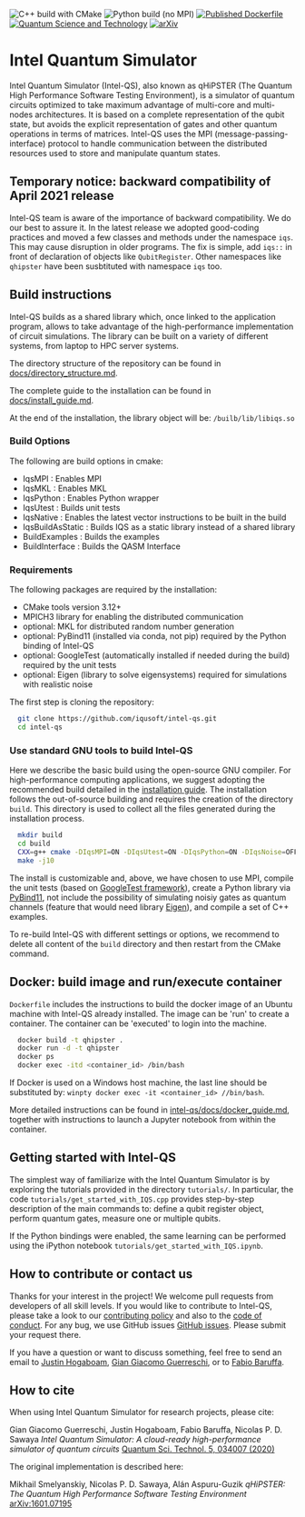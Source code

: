 ![C++ build with CMake](https://github.com/iqusoft/intel-qs/workflows/C++%20build%20with%20CMake/badge.svg)
![Python build (no MPI)](https://github.com/iqusoft/intel-qs/workflows/Python%20build%20(no%20MPI)/badge.svg)
[![Published Dockerfile](https://img.shields.io/badge/docker%20build-passing-181717?style=flat-square&logo=github&labelColor=black&color=brightgreen)](https://github.com/iqusoft/intel-qs/blob/development/Dockerfile)
[![Quantum Science and Technology](https://img.shields.io/static/v1?label=QST&message=doi:10.1088/2058-9565/ab8505&color=success)](https://iopscience.iop.org/article/10.1088/2058-9565/ab8505)
[![arXiv](https://img.shields.io/static/v1?label=arXiv&message=1601.07195&color=success)](https://arxiv.org/abs/1601.07195)


# Intel Quantum Simulator

Intel Quantum Simulator (Intel-QS), also known as qHiPSTER (The Quantum High Performance Software Testing Environment),
is a simulator of quantum circuits optimized to take maximum advantage of multi-core and multi-nodes architectures.
It is based on a complete representation of the qubit state, but avoids the explicit representation of gates and
other quantum operations in terms of matrices.
Intel-QS uses the MPI (message-passing-interface) protocol to handle communication between the distributed
resources used to store and manipulate quantum states.


## Temporary notice: backward compatibility of April 2021 release

Intel-QS team is aware of the importance of backward compatibility. We do our best to assure it.
In the latest release we adopted good-coding practices and moved a few classes and methods under
the namespace `iqs`. This may cause disruption in older programs. The fix is simple, add `iqs::`
in front of declaration of objects like `QubitRegister`. Other namespaces like `qhipster` have
been susbtituted with namespace `iqs` too.


## Build instructions

Intel-QS builds as a shared library which, once linked to the application program, allows to take advantage
of the high-performance implementation of circuit simulations.
The library can be built on a variety of different systems, from laptop to HPC server systems.

The directory structure of the repository can be found in
[docs/directory_structure.md](/docs/directory_structure.md).

The complete guide to the installation can be found in
[docs/install_guide.md](/docs/install_guide.md).

At the end of the installation, the library object will be: `/builb/lib/libiqs.so`

### Build Options

The following are build options in cmake:

* IqsMPI : Enables MPI
* IqsMKL : Enables MKL
* IqsPython : Enables Python wrapper
* IqsUtest : Builds unit tests
* IqsNative : Enables the latest vector instructions to be built in the build
* IqsBuildAsStatic : Builds IQS as a static library instead of a shared library
* BuildExamples : Builds the examples 
* BuildInterface : Builds the QASM Interface


### Requirements

The following packages are required by the installation:

*  CMake tools version 3.12+
*  MPICH3 library for enabling the distributed communication
*  optional: MKL for distributed random number generation
*  optional: PyBind11 (installed via conda, not pip) required by the Python binding of Intel-QS
*  optional: GoogleTest (automatically installed if needed during the build) required by the unit tests
*  optional: Eigen (library to solve eigensystems) required for simulations with realistic noise

The first step is cloning the repository:
```bash
  git clone https://github.com/iqusoft/intel-qs.git
  cd intel-qs
```


### Use standard GNU tools to build Intel-QS

Here we describe the basic build using the open-source GNU compiler.
For high-performance computing applications, we suggest adopting the
recommended build detailed in the [installation guide](/docs/install_guide.md).
The installation follows the out-of-source building and requires the creation of the directory `build`.
This directory is used to collect all the files generated during the installation process.

```bash
  mkdir build
  cd build
  CXX=g++ cmake -DIqsMPI=ON -DIqsUtest=ON -DIqsPython=ON -DIqsNoise=OFF -DBuildExamples=ON ..
  make -j10
```
The install is customizable and, above, we have chosen to use MPI, compile the
unit tests (based on [GoogleTest framework](https://github.com/google/googletest)),
create a Python library via [PyBind11](https://github.com/pybind/pybind11),
not include the possibility of simulating noisiy gates as quantum channels
(feature that would need library [Eigen](https://eigen.tuxfamily.org/index.php?title=Main_Page)),
and compile a set of C++ examples.

To re-build Intel-QS with different settings or options, we recommend to delete all content of the
`build` directory and then restart from the CMake command.



## Docker: build image and run/execute container

`Dockerfile` includes the instructions to build the docker image of an Ubuntu machine
with Intel-QS already installed. The image can be 'run' to create a container.
The container can be 'executed' to login into the machine.

```bash
  docker build -t qhipster .
  docker run -d -t qhipster
  docker ps
  docker exec -itd <container_id> /bin/bash
```

If Docker is used on a Windows host machine, the last line should be substituted by:
`winpty docker exec -it <container_id> //bin/bash`.

More detailed instructions can be found in 
[intel-qs/docs/docker_guide.md](/docs/docker_guide.md),
together with instructions to launch a Jupyter notebook from within the container.



## Getting started with Intel-QS

The simplest way of familiarize with the Intel Quantum Simulator is by exploring
the tutorials provided in the directory `tutorials/`.
In particular, the code `tutorials/get_started_with_IQS.cpp` provides step-by-step
description of the main commands to:
define a qubit register object, perform quantum gates, measure one or multiple qubits.

If the Python bindings were enabled, the same learning can be performed using the iPython
notebook `tutorials/get_started_with_IQS.ipynb`.



## How to contribute or contact us

Thanks for your interest in the project! We welcome pull requests from developers
of all skill levels. If you would like to contribute to Intel-QS, please take a
look to our [contributing policy](CONTRIBUTING.md) and also to the 
[code of conduct](CODE_OF_CONDUCT.md). 
For any bug, we use GitHub issues [GitHub issues](https://github.com/iqusoft/intel-qs/issues). Please submit your request there.

If you have a question or want to discuss something, feel free to send an email to
[Justin Hogaboam](mailto:justin.w.hogaboam@intel.com),
[Gian Giacomo Guerreschi](mailto:gian.giacomo.guerreschi@intel.com), or to
[Fabio Baruffa](mailto:fabio.baruffa@intel.com).



## How to cite

When using Intel Quantum Simulator for research projects, please cite:

   Gian Giacomo Guerreschi, Justin Hogaboam, Fabio Baruffa, Nicolas P. D. Sawaya
   *Intel Quantum Simulator: A cloud-ready high-performance simulator of quantum circuits*
   [Quantum Sci. Technol. 5, 034007 (2020)](https://doi.org/10.1088/2058-9565/ab8505)

The original implementation is described here: 

   Mikhail Smelyanskiy, Nicolas P. D. Sawaya, Alán Aspuru-Guzik
   *qHiPSTER: The Quantum High Performance Software Testing Environment*
   [arXiv:1601.07195](https://arxiv.org/abs/1601.07195)

